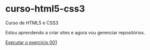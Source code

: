 # curso-html5-css3
 Curso de HTML5 e CSS3

Estou aprendendo a criar sites e agora vou gerenciar repositórios.

<a href="https://pedrohlourenco.github.io/curso-html5-css3/exercicios/mod1/ex001/">Executar o exercício 001</a>